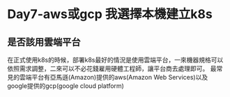 # Day7-aws或gcp 我選擇本機建立k8s

## 是否該用雲端平台
在正式使用k8s的時候，部署k8s最好的情況是使用雲端平台，一來機器規格可以依照需求調整，二來可以不必花錢雇用硬體工程師，讓平台商去處理即可。
最常見的雲端平台有亞馬遜(Amazon)提供的aws(Amazon Web Services)以及google提供的gcp(google cloud platform)
